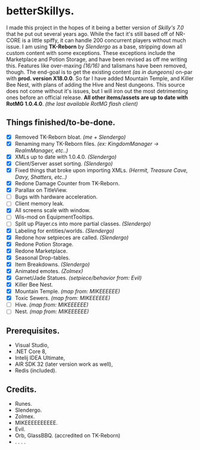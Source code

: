 # betterSkillys.
I made this project in the hopes of it being a better version of *Skilly's 7.0* that he put out several years ago. While the fact it's still based off of NR-CORE is a little spiffy, it can handle 200 concurrent players without much issue. I am using **TK-Reborn** by *Slendergo* as a base, stripping down all custom content with some exceptions. These exceptions include the Marketplace and Potion Storage, and have been revised as off me writing this. Features like over-maxing *(16/16)* and talismans have been removed, though. The end-goal is to get the existing content *(as in dungeons)* on-par with **prod. version X18.0.0**. So far I have added Mountain Temple, and Killer Bee Nest, with plans of adding the Hive and Nest dungeons. This source does not come without it's issues, but I will iron out the most detrimenting ones before an official release. **All other items/assets are up to date with RotMG 1.0.4.0**. *(the last available RotMG flash client)*

## Things finished/to-be-done.
- [x] Removed TK-Reborn bloat. *(me + Slendergo)*
- [x] Renaming many TK-Reborn files. *(ex: KingdomManager -> RealmManager, etc..)*
- [x] XMLs up to date with 1.0.4.0. *(Slendergo)*
- [x] Client/Server asset sorting. *(Slendergo)*
- [x] Fixed things that broke upon importing XMLs. *(Hermit, Treasure Cave, Davy, Shatters, etc..)*
- [x] Redone Damage Counter from TK-Reborn.
- [x] Parallax on TitleView.
- [ ] Bugs with hardware acceleration.
- [ ] Client memory leak.
- [x] All screens scale with window.
- [ ] Wis-mod on EquipmentTooltips.
- [ ] Split up Player.cs into more partial classes. *(Slendergo)*
- [x] Labeling for entities/worlds. *(Slendergo)*
- [x] Redone how setpieces are called. *(Slendergo)*
- [x] Redone Potion Storage.
- [x] Redone Marketplace.
- [x] Seasonal Drop-tables.
- [x] Item Breakdowns. *(Slendergo)*
- [x] Animated emotes. *(Zolmex)*
- [x] Garnet/Jade Statues. *(setpiece/behavior from: Evil)*
- [x] Killer Bee Nest. 
- [x] Mountain Temple. *(map from: MIKEEEEEE)*
- [x] Toxic Sewers. *(map from: MIKEEEEEE)*
- [ ] Hive. *(map from: MIKEEEEEE)*
- [ ] Nest. *(map from: MIKEEEEEE)*

## Prerequisites.
- Visual Studio,
- .NET Core 8,
- Intelij IDEA Ultimate,
- AIR SDK 32 (later version work as well),
- Redis (included).

## Credits.
- Runes.
- Slendergo.
- Zolmex.
- MIKEEEEEEEEEE.
- Evil.
- Orb, GlassBBQ. (accredited on TK-Reborn)
- . . . .
